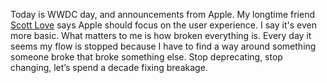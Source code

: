 Today is WWDC day, and announcements from Apple. My longtime friend <a href="https://twitter.com/TheScottLove/status/1274898149161578504">Scott Love</a> says Apple should focus on the user experience. I say it's even more basic. What matters to me is how broken everything is. Every day it seems my flow is stopped because I have to find a way around something someone broke that broke something else. Stop deprecating, stop changing, let’s spend a decade fixing breakage.
